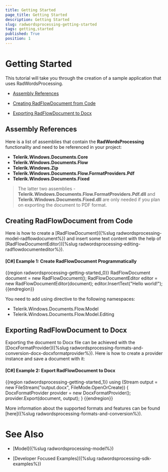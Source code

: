 ```yaml
---
title: Getting Started
page_title: Getting Started
description: Getting Started
slug: radwordsprocessing-getting-started
tags: getting,started
published: True
position: 1
---
```


# Getting Started



This tutorial will take you through the creation of a sample application that uses RadWordsProcessing.
      

* [Assembly References](#assembly-references)

* [Creating RadFlowDocument from Code](#creating-radflowdocument-from-code)

* [Exporting RadFlowDocument to Docx](#exporting-radflowdocument-to-docx)

## Assembly References

Here is a list of assemblies that contain the __RadWordsProcessing__ functionality and need to be referenced in your project:
        

* **Telerik.Windows.Documents.Core**
* **Telerik.Windows.Documents.Flow**
* **Telerik.Windows.Zip**
* **Telerik.Windows.Documents.Flow.FormatProviders.Pdf** 
* **Telerik.Windows.Documents.Fixed**

> The latter two assemblies - **Telerik.Windows.Documents.Flow.FormatProviders.Pdf.dll** and **Telerik.Windows.Documents.Fixed.dll** are only needed if you plan on exporting the document to PDF format.
            

## Creating RadFlowDocument from Code

Here is how to create a [RadFlowDocument]({%slug radwordsprocessing-model-radflowdocument%}) and insert some text content with the help of [RadFlowDocumentEditor]({%slug radwordsprocessing-editing-radflowdocumenteditor%}).
        

#### __[C#] Example 1: Create RadFlowDocument Programmatically__

{{region radwordsprocessing-getting-started_0}}
    RadFlowDocument document = new RadFlowDocument();
    RadFlowDocumentEditor editor = new RadFlowDocumentEditor(document);
    editor.InsertText("Hello world!");
{{endregion}}



You need to add using directive to the following namespaces:
        

* Telerik.Windows.Documents.Flow.Model
* Telerik.Windows.Documents.Flow.Model.Editing
            

## Exporting RadFlowDocument to Docx

Exporting the document to Docx file can be achieved with the [DocxFormatProvider]({%slug radwordsprocessing-formats-and-conversion-docx-docxformatprovider%}). Here is how to create a provider instance and save a document with it:
        

#### __[C#] Example 2: Export RadFlowDocument to Docx__

{{region radwordsprocessing-getting-started_1}}
    using (Stream output = new FileStream("output.docx", FileMode.OpenOrCreate))
    {
        DocxFormatProvider provider = new DocxFormatProvider();
        provider.Export(document, output);
    }
{{endregion}}



More information about the supported formats and features can be found [here]({%slug radwordsprocessing-formats-and-conversion%}).
        

# See Also

* [Model]({%slug radwordsprocessing-model%})

* [Developer Focused Examples]({%slug radwordsprocessing-sdk-examples%})


